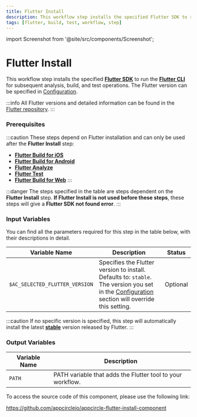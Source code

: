 ```yaml
---
title: Flutter Install
description: This workflow step installs the specified Flutter SDK to run the Flutter CLI for subsequent analysis, build, and test operations.
tags: [flutter, build, test, workflow, step]
---
```


import Screenshot from '@site/src/components/Screenshot';

# Flutter Install

This workflow step installs the specified [**Flutter SDK**](https://docs.flutter.dev/get-started/install) to run the [**Flutter CLI**](https://docs.flutter.dev/reference/flutter-cli) for subsequent analysis, build, and test operations. The Flutter version can be specified in [Configuration](https://docs.appcircle.io/build/building-flutter-applications/#build-configuration-for-flutter-applications).

:::info
All Flutter versions and detailed information can be found in the [Flutter repository](https://github.com/flutter/flutter).
:::

### Prerequisites

:::caution
These steps depend on Flutter installation and can only be used after the **Flutter Install** step:
- [**Flutter Build for iOS**](https://docs.appcircle.io/workflows/flutter-specific-workflow-steps#flutter-build-for-ios)
- [**Flutter Build for Android**](https://docs.appcircle.io/workflows/flutter-specific-workflow-steps#flutter-build-for-android)
- [**Flutter Analyze**](https://docs.appcircle.io/workflows/flutter-specific-workflow-steps#flutter-analyze)
- [**Flutter Test**](https://docs.appcircle.io/workflows/flutter-specific-workflow-steps#flutter-test)
- [**Flutter Build for Web**](https://docs.appcircle.io/workflows/flutter-specific-workflow-steps#flutter-build-for-web)
:::


<Screenshot url='https://cdn.appcircle.io/docs/assets/BE2851-installOrder.png' />

:::danger
The steps specified in the table are steps dependent on the **Flutter Install** step. **If Flutter Install is not used before these steps**, these steps will give a **Flutter SDK not found error**.
:::


### Input Variables
You can find all the parameters required for this step in the table below, with their descriptions in detail.

<Screenshot url='https://cdn.appcircle.io/docs/assets/BE2851-installInput.png' />

| Variable Name                 | Description                                    | Status 			|
|-------------------------------|------------------------------------------------|------------------|
| `$AC_SELECTED_FLUTTER_VERSION`| Specifies the Flutter version to install. Defaults to: `stable`. The version you set in the [Configuration](https://docs.appcircle.io/build/building-flutter-applications/#build-configuration-for-flutter-applications) section will override this setting. | Optional |  

:::caution
If no specific version is specified, this step will automatically install the latest [**stable**](https://docs.flutter.dev/release/archive?tab=macos) version released by Flutter.
:::

### Output Variables

| Variable Name                 | Description                                    |
|-------------------------------|------------------------------------------------|
| `PATH`| PATH variable that adds the Flutter tool to your workflow. |

To access the source code of this component, please use the following link:

https://github.com/appcircleio/appcircle-flutter-install-component
